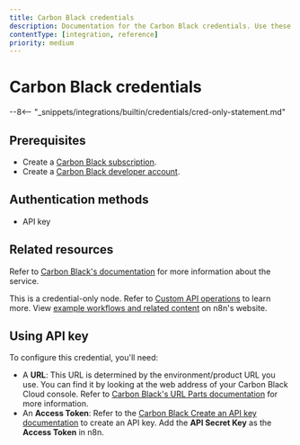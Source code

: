 ```yaml
---
title: Carbon Black credentials
description: Documentation for the Carbon Black credentials. Use these credentials to authenticate Carbon Black in n8n, a workflow automation platform.
contentType: [integration, reference]
priority: medium
---
```


# Carbon Black credentials

--8<-- "_snippets/integrations/builtin/credentials/cred-only-statement.md"

## Prerequisites

- Create a [Carbon Black subscription](https://www.broadcom.com/products/carbon-black/threat-prevention/carbon-black-cloud).
- Create a [Carbon Black developer account](https://developer.carbonblack.com/).

## Authentication methods

- API key

## Related resources

Refer to [Carbon Black's documentation](https://developer.carbonblack.com/reference/carbon-black-cloud/cb-defense/latest/rest-api/) for more information about the service.

This is a credential-only node. Refer to [Custom API operations](/integrations/custom-operations.md) to learn more. View [example workflows and related content](https://n8n.io/integrations/carbon-black/) on n8n's website.

## Using API key

To configure this credential, you'll need:

- A **URL**: This URL is determined by the environment/product URL you use. You can find it by looking at the web address of your Carbon Black Cloud console. Refer to [Carbon Black's URL Parts documentation](https://developer.carbonblack.com/reference/carbon-black-cloud/authentication#the-url-parts) for more information.
- An **Access Token**: Refer to the [Carbon Black Create an API key documentation](https://developer.carbonblack.com/reference/carbon-black-cloud/authentication#carbon-black-cloud-manages-identities-and-roles) to create an API key. Add the **API Secret Key** as the **Access Token** in n8n.
